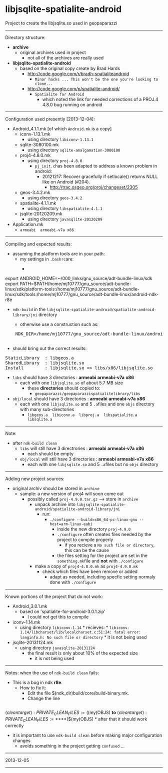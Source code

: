libjsqlite-spatialite-android
=============================

Project to create the libjsqlite.so used in geopaparazzi

---
Directory structure:
* **archive**
   * original archives used in project
      * not all of the archives are really used
* **libjsqlite-spatialite-android**
   * based on the original copy create by Brad Hards
      * http://code.google.com/r/bradh-spatialiteandroid
         * `Minor hacks ... This won't be the one you're looking to clone... `
      * http://code.google.com/p/spatialite-android/
         * `Spatialite for Android`
            * which noted the link for needed corrections of a PROJ.4 4.8.0 bug running on android

---
Configuration used presently [2013-12-04]:
* Android_4.1.1.mk [of which `Android.mk` is a copy]
   * iconv-1.13.1.mk
      * using directory `libiconv-1.13.1`
   * sqlite-3080100.mk
      * using directory `sqlite-amalgamation-3080100`
   * proj4-4.8.0.mk
      * using directory `proj-4.8.0`
         * `pj_init.c`has been adapted to address a known problem in android:
            * 20121217: Recover gracefully if setlocale() returns NULL like on Android (#204).
               * http://trac.osgeo.org/proj/changeset/2305
   * geos-3.4.2.mk
      * using directory `geos-3.4.2`
   * spatialite-4.1.1.mk
      * using directory `libspatialite-4.1.1`
   * jsqlite-20120209.mk
      * using directory `javasqlite-20120209`
* Application.mk
   * `armeabi  armeabi-v7a x86`

---
Compiling and expected results:
* assuming the platform tools are in your path:
   * my settings in `.bashrc`are:
      * <pre>
export ANDROID_HOME=~/000_links/gnu_source/adt-bundle-linux/sdk
export PATH=$PATH/home/mj10777/gnu_source/adt-bundle-linux/sdk/platform-tools:/home/mj10777/gnu_source/adt-bundle-linux/sdk/tools:/home/mj10777/gnu_source/adt-bundle-linux/android-ndk-r8e
</pre>
* `ndk-build` in the `libjsqlite-spatialite-android/spatialite-android-library/jni` directory
   * otherwise use a construction such as:
   <pre>
   NDK_DIR=/home/mj10777/gnu_source/adt-bundle-linux/android-ndk-r8e ndk-build
   </pre>

* should bring out the correct results:
<pre>
StaticLibrary  : libgeos.a
SharedLibrary  : libjsqlite.so
Install        : libjsqlite.so => libs/x86/libjsqlite.so
</pre>
   * `libs` should have 3 directories : **armeabi** **armeabi-v7a** **x86**
      * each with one `libjsqlite.so` of about 5.7 MB size
         * these **directories** should copied to:
            * `geopaparazzi/geopaparazzispatialitelibrary/libs`
   * `obj/local` should have 3 directories : **armeabi** **armeabi-v7a** **x86**
      * each with one `libjsqlite.so` and 5 `.a`files and one `objs` directory with many sub-directories
         * `libgeos.a  libiconv.a  libproj.a  libspatialite.a  libsqlite.a`

---
Note:
* after `ndk-build clean`
   * `libs` will still have 3 directrories : **armeabi** **armeabi-v7a** **x86**
      * each should be empty
   * `obj/local` will still have 3 directories : **armeabi** **armeabi-v7a** **x86**
      * each with one `libjsqlite.so` and 5 `.a`files but no `objs` directory

---
Adding new project sources:
* original archiv should be stored in `archive`
   * sample: a new version of proj4 will soon come out
      * possibly called `proj-4.9.0.tar.gz` --> store in `archive`
         * unpack archive into `libjsqlite-spatialite-android/spatialite-android-library/jni`
             * run:
                * `./configure --build=x86_64-pc-linux-gnu --host=arm-linux-eabi`
                   * inside the new directory `proj-4.9.0`
                   * `./configure` often creates files needed by the project to compile properly
                       * if you recieve a `No such file or directory`, this can be the cause
                   * the files setting for the project are set in the `something.mk`file and **not** with `./configure`
         * make a copy of `proj4-4.8.0.mk` as `proj4-4.9.0.mk`
            * check which files have been remove or added
               * adapt as needed, including specfic setting normaly done with `./configure`

---

Known portions of the project that do not work:
* Android_3.0.1.mk
   * based on 'spatialite-for-android-3.0.1.zip'
      * I could not get this to compile
* iconv-1.14.mk
   * using directory `libiconv-1.14`
         * recieves:
            * `libiconv-1.14/libcharset/lib/localcharset.c:51:24: fatal error: langinfo.h: No such file or directory`
               * it is not being used
* jsqlite-20131124.mk
   * using directory `javasqlite-20131124`
      * the final result is only about 10% of the expected size
         * it is not being used

---

Notes: when the use of `ndk-build clean` fails:
* This is a bug in ndk **r8e**.
   * How to fix it:
      * Edit the file $(ndk_dir)build/core/build-binary.mk.
      * Change the line
      <pre>
$(cleantarget): PRIVATE_CLEAN_FILES := ($(my)OBJS)
**to**
$(cleantarget): PRIVATE_CLEAN_FILES := **$**($(my)OBJS)
</pre>
         * after that it should work correctly
* it is important to use `ndk-build clean` before making major configuration changes
   * avoids something in the project getting `confused` ...
---

2013-12-05

---

